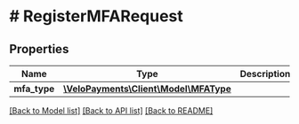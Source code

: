 # # RegisterMFARequest

## Properties

Name | Type | Description | Notes
------------ | ------------- | ------------- | -------------
**mfa_type** | [**\VeloPayments\Client\Model\MFAType**](MFAType.md) |  | 

[[Back to Model list]](../../README.md#documentation-for-models) [[Back to API list]](../../README.md#documentation-for-api-endpoints) [[Back to README]](../../README.md)


